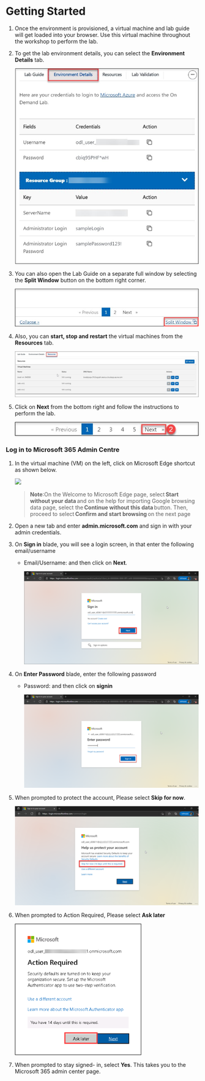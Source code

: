 # Getting Started

1. Once the environment is provisioned, a virtual machine and lab guide will get loaded into your browser. Use this virtual machine throughout the workshop to perform the lab.

1. To get the lab environment details, you can select the **Environment Details** tab.

    ![](../Images/image-100.png)

1. You can also open the Lab Guide on a separate full window by selecting the **Split Window** button on the bottom right corner.

    ![](../Images/image-200.jpg)    

1. Also, you can **start, stop and restart** the virtual machines from the **Resources** tab.

    ![](../Images/image002.jpg)
    
1. Click on **Next** from the bottom right and follow the instructions to perform the lab.

    ![](../Images/image-901.jpg)
    
### Log in to Microsoft 365 Admin Centre

1. In the virtual machine (VM) on the left, click on Microsoft Edge shortcut as shown below.

    ![](../Images/edgeshortcut.jpg)

    >**Note**:On the Welcome to Microsoft Edge page, select **Start without your data** and on the help for importing Google browsing data page, select the **Continue without this data** button. Then, proceed to select **Confirm and start browsing** on the next page

1. Open a new tab and enter **admin.microsoft.com** and sign in with your admin credentials.

1. On **Sign in** blade, you will see a login screen, in that enter the following email/username 
 
    * Email/Username: **<inject key="AzureAdUserEmail"></inject>** and then click on **Next**.

      ![](../Images/module4/lab12/main-2.png)
        
1. On **Enter Password** blade, enter the following password   

    * Password: **<inject key="AzureAdUserPassword"></inject>** and then click on **signin**

      ![](../Images/module4/lab12/main-3.png)
        
1. When prompted to protect the account, Please select **Skip for now**.

      ![](../Images/module4/lab12/main-4.png)
        
1. When prompted to Action Required, Please select **Ask later**

      ![](../Images/lab14-1-3.png)          
     
1. When prompted to stay signed- in, select **Yes**. This takes you to the Microsoft 365 admin center page.
        
